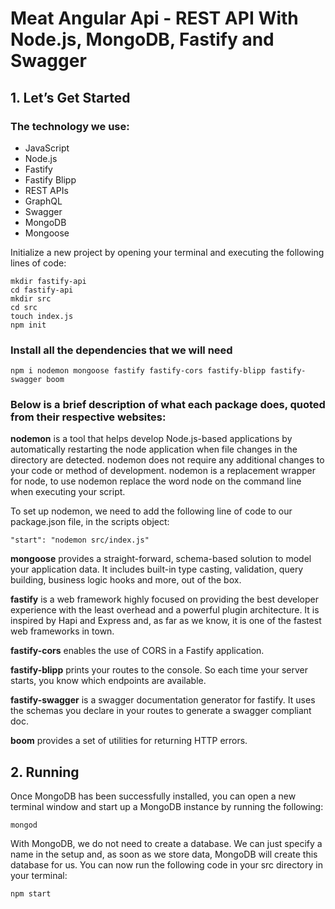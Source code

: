 # Meat Angular Api - REST API With Node.js, MongoDB, Fastify and Swagger

## 1. Let’s Get Started

### The technology we use:

- JavaScript
- Node.js
- Fastify
- Fastify Blipp
- REST APIs
- GraphQL
- Swagger
- MongoDB
- Mongoose

Initialize a new project by opening your terminal and executing the following lines of code:

```
mkdir fastify-api
cd fastify-api
mkdir src
cd src
touch index.js
npm init
```

### Install all the dependencies that we will need

`npm i nodemon mongoose fastify fastify-cors fastify-blipp fastify-swagger boom`

### Below is a brief description of what each package does, quoted from their respective websites:

**nodemon** is a tool that helps develop Node.js-based applications by automatically restarting the node application when file changes in the directory are detected. nodemon does not require any additional changes to your code or method of development. nodemon is a replacement wrapper for node, to use nodemon replace the word node on the command line when executing your script.

To set up nodemon, we need to add the following line of code to our package.json file, in the scripts object:

`"start": "nodemon src/index.js"`

**mongoose** provides a straight-forward, schema-based solution to model your application data. It includes built-in type casting, validation, query building, business logic hooks and more, out of the box.

**fastify** is a web framework highly focused on providing the best developer experience with the least overhead and a powerful plugin architecture. It is inspired by Hapi and Express and, as far as we know, it is one of the fastest web frameworks in town.

**fastify-cors** enables the use of CORS in a Fastify application.

**fastify-blipp** prints your routes to the console. So each time your server starts, you know which endpoints are available.

**fastify-swagger** is a swagger documentation generator for fastify. It uses the schemas you declare in your routes to generate a swagger compliant doc.

**boom** provides a set of utilities for returning HTTP errors.

## 2. Running

Once MongoDB has been successfully installed, you can open a new terminal window and start up a MongoDB instance by running the following:

`mongod`

With MongoDB, we do not need to create a database. We can just specify a name in the setup and, as soon as we store data, MongoDB will create this database for us. You can now run the following code in your src directory in your terminal:

`npm start`
